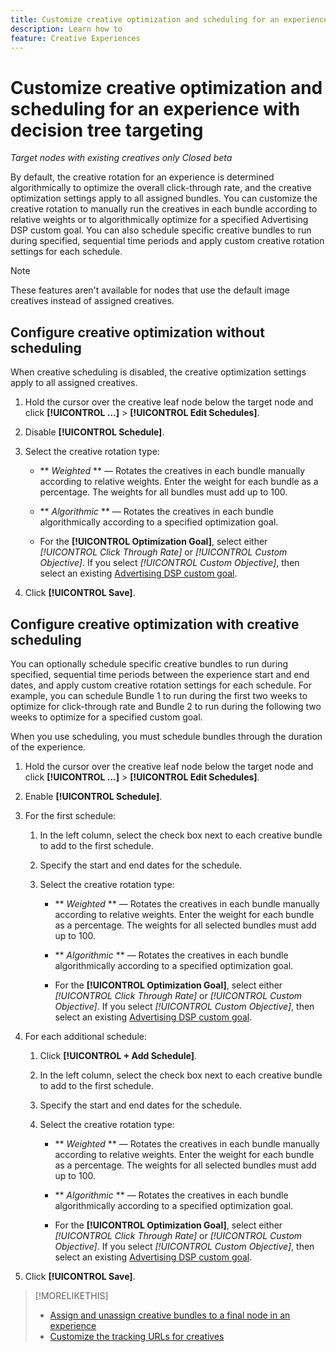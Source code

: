 ```yaml
---
title: Customize creative optimization and scheduling for an experience
description: Learn how to 
feature: Creative Experiences
---
```

# Customize creative optimization and scheduling for an experience with decision tree targeting

*Target nodes with existing creatives only*
*Closed beta*

By default, the creative rotation for an experience is determined algorithmically to optimize the overall click-through rate, and the creative optimization settings apply to all assigned bundles. You can customize the creative rotation to manually run the creatives in each bundle according to relative weights or to algorithmically optimize for a specified Advertising DSP custom goal. <!-- verify --> You can also schedule specific creative bundles to run during specified, sequential time periods and apply custom creative rotation settings for each schedule.

>[!NOTE]
>
>These features aren't available for nodes that use the default image creatives instead of assigned creatives.

## Configure creative optimization without scheduling

When creative scheduling is disabled, the creative optimization settings apply to all assigned creatives.

1. Hold the cursor over the creative leaf node below the target node and click **[!UICONTROL ...]** > **[!UICONTROL Edit Schedules]**.

1. Disable **[!UICONTROL Schedule]**.  

1. Select the creative rotation type:

   * ** *Weighted* ** &mdash; Rotates the creatives in each bundle manually according to relative weights. Enter the weight for each bundle as a percentage. The weights for all bundles must add up to 100.
   
   *  ** *Algorithmic* ** &mdash; Rotates the creatives in each bundle algorithmically according to a specified optimization goal.
   
     * For the **[!UICONTROL Optimization Goal]**, select either *[!UICONTROL Click Through Rate]* or *[!UICONTROL Custom Objective]*.  If you select *[!UICONTROL Custom Objective]*, then select an existing [Advertising DSP custom goal](/help/dsp/optimization/custom-goal.md).<!-- Verify -->

1. Click **[!UICONTROL Save]**.

## Configure creative optimization with creative scheduling

You can optionally schedule specific creative bundles to run during specified, sequential time periods between the experience start and end dates, and apply custom creative rotation settings for each schedule. For example, you can schedule Bundle 1 to run during the first two weeks to optimize for click-through rate and Bundle 2 to run during the following two weeks to optimize for a specified custom goal.

When you use scheduling, you must schedule bundles through the duration of the experience.

1. Hold the cursor over the creative leaf node below the target node and click **[!UICONTROL ...]** > **[!UICONTROL Edit Schedules]**.

1. Enable **[!UICONTROL Schedule]**.

1. For the first schedule:

   1. In the left column, select the check box next to each creative bundle to add to the first schedule.
   
   1. Specify the start and end dates for the schedule.

   1. Select the creative rotation type:

      * ** *Weighted* ** &mdash; Rotates the creatives in each bundle manually according to relative weights. Enter the weight for each bundle as a percentage. The weights for all selected bundles must add up to 100.

      *  ** *Algorithmic* ** &mdash; Rotates the creatives in each bundle algorithmically according to a specified optimization goal.

        * For the **[!UICONTROL Optimization Goal]**, select either *[!UICONTROL Click Through Rate]* or *[!UICONTROL Custom Objective]*.  If you select *[!UICONTROL Custom Objective]*, then select an existing [Advertising DSP custom goal](/help/dsp/optimization/custom-goal.md).<!-- Verify -->

1. For each additional schedule:

   1. Click **[!UICONTROL + Add Schedule]**.

   1. In the left column, select the check box next to each creative bundle to add to the first schedule.
   
   1. Specify the start and end dates for the schedule.

   1. Select the creative rotation type:

      * ** *Weighted* ** &mdash; Rotates the creatives in each bundle manually according to relative weights. Enter the weight for each bundle as a percentage. The weights for all selected bundles must add up to 100.

      *  ** *Algorithmic* ** &mdash; Rotates the creatives in each bundle algorithmically according to a specified optimization goal.

        * For the **[!UICONTROL Optimization Goal]**, select either *[!UICONTROL Click Through Rate]* or *[!UICONTROL Custom Objective]*.  If you select *[!UICONTROL Custom Objective]*, then select an existing [Advertising DSP custom goal](/help/dsp/optimization/custom-goal.md).<!-- Verify -->

1. Click **[!UICONTROL Save]**.

>[!MORELIKETHIS]
>
>* [Assign and unassign creative bundles to a final node in an experience](/help/creative/experiences/experience-assign-creative-bundles.md)
>* [Customize the tracking URLs for creatives](/help/creative/experiences/experience-tracking-urls-targeting.md)
